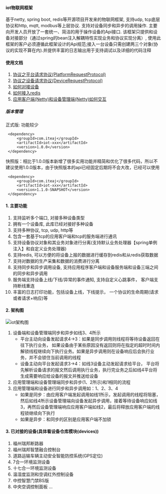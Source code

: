 #### iot物联网框架
基于netty, spring boot, redis等开源项目开发来的物联网框架, 支持udp, tcp底层协议和http, mqtt, modbus等上层协议. 支持对设备同步和异步的调用操作. 主要向开发人员开放了一套统一、简洁的用于操作设备的Api接口. 该框架只提供和设备对接部分（通过spring的bean注入解耦特性实现业务和协议实现分离）, 使用此框架的客户必须遵循此框架设计的Api规范;接入一台设备只需创建两三个对象(协议的实现不算在内).并提供丰富的日志输出用于支持调试以及详细的代码注释
#### 使用文档
1. [协议之平台请求协议(PlatformRequestProtocol)](https://gitee.com/iteaj/iot/wikis/%E5%B9%B3%E5%8F%B0%E8%AF%B7%E6%B1%82%E5%8D%8F%E8%AE%AE?sort_id=3663625)
2. [协议之设备请求协议(DeviceRequestProtocol)](https://gitee.com/iteaj/iot/wikis/%E8%AE%BE%E5%A4%87%E8%AF%B7%E6%B1%82%E5%8D%8F%E8%AE%AE?sort_id=3663689)
3. [如何对接设备](https://gitee.com/iteaj/iot/wikis/%E5%A6%82%E4%BD%95%E5%AF%B9%E6%8E%A5%E8%AE%BE%E5%A4%87?sort_id=3599714)
4. [如何接入redis](https://gitee.com/iteaj/iot/wikis/%E5%A6%82%E4%BD%95%E6%8E%A5%E5%85%A5redis?sort_id=3663722)
5. [应用客户端(Netty)和设备管理端(Netty)如何交互](https://gitee.com/iteaj/iot/wikis/%E5%BA%94%E7%94%A8%E5%AE%A2%E6%88%B7%E7%AB%AF%E5%92%8C%E6%9C%8D%E5%8A%A1%E7%AB%AF%E4%BA%A4%E4%BA%92?sort_id=3663788)
##### 版本管理
正式版: 功能较少
```
 <dependency>
     <groupId>com.iteaj</groupId>
     <artifactId>iot-xxx</artifactId>
     <version>1.0.0</version>
 </dependency>
```
快照版：相比于1.0.0版本新增了很多实用功能并精简和优化了很多代码，所以不建议使用1.0.0版本，由于快照版本的api已经固定后期将不会大改，已经可以使用
```
 <dependency>
     <groupId>com.iteaj</groupId>
     <artifactId>iot-xxx</artifactId>
     <version>1.1.0-SNAPSHOT</version>
 </dependency>
```
#### 1. 主要功能
1. 支持监听多个端口, 对接多种设备类型
2. 拥有一个设备库, 此库已经对接好多种设备
3. 支持多种协议, tcp, udp, http等
4. 包含一套基于tcp的应用客户端和tcp的服务端进行通讯
5. 支持设备协议对象和其业务对象进行分离(支持默认业务处理器【spring单例注入】和自定义业务处理器)
6. 支持redis, 可以方便的将设备上报的数据进行缓存到redis和从redis获取数据
7. 支持对数据的生产采集和数据的消费进行分离
8. 支持同步和异步调用设备, 支持应用程序客户端和设备服务端和设备三端之间的同步和异步调用
9. 服务端支持设备上线/下线/异常的事件通知, 支持自定义心跳事件， 客户端支持断线重连
10. 丰富的日志打印功能，包括设备上线，下线提示， 一个协议的生命周期(请求或者请求+响应)等

#### 2. 架构图
![iot架构图](https://images.gitee.com/uploads/images/2021/0303/210010_da7cfaa4_1230742.png "iot.png")
1. 设备端和设备管理端同步和异步如线3、4所示
    * 平台主动向设备发起请求4->3：如果是同步调用则线程将等待设备返回在往下执行业务， 如果设备由于某些原因没有返回则将在指定的超时时间内解锁线程继续向下执行业务。如果是异步调用则在设备响应后会执行业务，并不会锁住当前调用的线程
    * 设备主动向平台发起请求3->4：如线3设备主动发起请求给平台， 平台将先解析设备请求的报文然后调用执行业务，执行完业务之后如线4平台将生成需要响应给设备的报文并推送给设备
2.  应用管理端和设备管理端同步和异步(1、2所示)和1相同的流程
3.  应用管理端和设备进行同步和异步调用如：1、2、3、4
    * 如果是同步：由应用客户端发起调用如线1所示，发起调用的线程将阻塞， 然后如线4所示设备管理端向设备发起异步调用，接着等待设备响应如线3，再然后设备管理端响应应用客户端如线2，最后将释放应用客户端的线程锁继续向下执行
    * 如果是异步：和同步的区别是应用客户端不加锁
#### 3. 已对接的设备(具体看设备仓库模块(devices))
1. 福州瑞邦断路器
2. 福州瑞邦智慧融合控制台
3. 道路运输车辆主动安全智能防控系统(GPS定位)
4. 7合一环境监测设备
5. 十七合一环境监测设备
6. 温湿度监测和空调红外控制设备
7. 中控智慧门禁BS版
8. 中央空调控制面板
...

